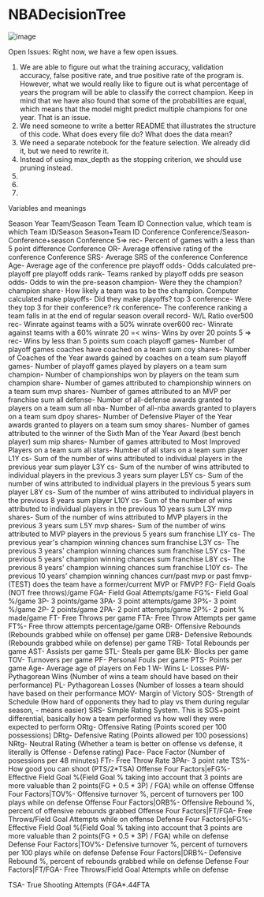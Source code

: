 # NBADecisionTree
![image](https://github.com/james-zhou1/NBADecisionTree/assets/32371970/74662218-9e5d-4181-b995-343d4f345e01)

Open Issues:
Right now, we have a few open issues.
1. We are able to figure out what the training accuracy, validation accuracy, false positive rate, and true positive rate of the program is. However, what we would really like to figure out is what percentage of years the program will be able to classify the correct champion. Keep in mind that we have also found that some of the probabilities are equal, which means that the model might predict multiple champions for one year. That is an issue.
2. We need someone to write a better README that illustrates the structure of this code. What does every file do? What does the data mean?
3. We need a separate notebook for the feature selection. We already did it, but we need to rewrite it.
4. Instead of using max_depth as the stopping criterion, we should use pruning instead.
5. 
6.
7. 


Variables and meanings

Season
Year
Team/Season
Team
Team ID
Connection value, which team is which
Team ID/Season
Season+Team ID
Conference
Conference/Season- Conference+season
Conference 5=> rec- Percent of games with a less than 5 point difference
Conference OR- Average offensive rating of the conference
Conference SRS- Average SRS of the conference
Conference Age- Average age of the conference
pre playoff odds- Odds calculated pre-playoff
pre playoff odds rank- Teams ranked by playoff odds
pre season odds- Odds to win the pre-season
champion- Were they the champion?
champion share- How likely a team was to be the champion. Computer calculated
make playoffs- Did they make playoffs?
top 3 conference- Were they top 3 for their conference?
rk conference- The conference ranking a team falls in at the end of regular season
overall record- W/L Ratio
over500 rec- Winrate against teams with a 50% winrate
over600 rec- Winrate against teams with a 60% winrate
20 =< wins- Wins by over 20 points
5 => rec- Wins by less than 5 points
sum coach playoff games- Number of playoff games coaches have coached on a team
sum coy shares- Number of Coaches of the Year awards gained by coaches on a team
sum playoff games- Number of playoff games played by players on a team
sum champion- Number of championships won by players on the team
sum champion share- Number of games attributed to championship winners on a team
sum mvp shares- Number of games attributed to an MVP per franchise
sum all defense- Number of all-defense awards granted to players on a team
sum all nba- Number of all-nba awards granted to players on a team
sum dpoy shares- Number of Defensive Player of the Year awards granted to players on a team
sum smoy shares- Number of games attributed to the winner of the Sixth Man of the Year Award (best bench player)
sum mip shares- Number of games attributed to Most Improved Players on a team
sum all stars- Number of all stars on a team
sum player L1Y cs- Sum of the number of wins attributed to individual players in the previous year
sum player L3Y cs- Sum of the number of wins attributed to individual players in the previous 3 years
sum player L5Y cs- Sum of the number of wins attributed to individual players in the previous 5 years
sum player L8Y cs- Sum of the number of wins attributed to individual players in the previous 8 years
sum player L10Y cs- Sum of the number of wins attributed to individual players in the previous 10 years
sum L3Y mvp shares- Sum of the number of wins attributed to MVP players in the previous 3 years
sum L5Y mvp shares- Sum of the number of wins attributed to MVP players in the previous 5 years
sum franchise L1Y cs- The previous year's champion winning chances
sum franchise L3Y cs- The previous 3 years' champion winning chances
sum franchise L5Y cs- The previous 5 years' champion winning chances
sum franchise L8Y cs- The previous 8 years' champion winning chances
sum franchise L10Y cs- The previous 10 years' champion winning chances
curr/past mvp or past fmvp- (TEST) does the team have a former/current MVP or FMVP?
FG- Field Goals (NOT free throws)/game
FGA- Field Goal Attempts/game
FG%- Field Goal %/game
3P- 3 points/game
3PA- 3 point attempts/game
3P%- 3 point %/game
2P- 2 points/game
2PA- 2 point attempts/game
2P%- 2 point % made/game
FT- Free Throws per game
FTA- Free Throw Attempts per game
FT%- Free throw attempts percentage/game
ORB- Offensive Rebounds (Rebounds grabbed while on offense) per game
DRB- Defensive Rebounds (Rebounds grabbed while on defense) per game
TRB- Total Rebounds per game
AST- Assists per game
STL- Steals per game
BLK- Blocks per game
TOV- Turnovers per game
PF- Personal Fouls per game
PTS- Points per game
Age- Average age of players on Feb 1
W- Wins
L- Losses
PW- Pythagorean Wins (Number of wins a team should have based on their performance)
PL- Pythagorean Losses (Number of losses a team should have based on their performance
MOV- Margin of Victory
SOS- Strength of Schedule (How hard of opponents they had to play vs them during regular season, - means easier)
SRS- Simple Rating System. This is SOS+point differential, basically how a team performed vs how well they were expected to perform
ORtg- Offensive Rating (Points scored per 100 possessions)
DRtg- Defensive Rating (Points allowed per 100 posessions)
NRtg- Neutral Rating (Whether a team is better on offense vs defense, it literally is Offense - Defense rating)
Pace- Pace Factor (Number of posessions per 48 minutes)
FTr- Free Throw Rate
3PAr- 3 point rate
TS%- How good you can shoot (PTS/2*TSA)
Offense Four Factors|eFG%- Effective Field Goal %(Field Goal % taking into account that 3 points are more valuable than 2 points(FG + 0.5 * 3P) / FGA) while on offense
Offense Four Factors|TOV%- Offensive turnover %, percent of turnovers per 100 plays while on defense
Offense Four Factors|ORB%- Offensive Rebound %, percent of offensive rebounds grabbed
Offense Four Factors|FT/FGA- Free Throws/Field Goal Attempts while on offense
Defense Four Factors|eFG%- Effective Field Goal %(Field Goal % taking into account that 3 points are more valuable than 2 points(FG + 0.5 * 3P) / FGA) while on defense
Defense Four Factors|TOV%- Defensive turnover %, percent of turnovers per 100 plays while on defense
Defense Four Factors|DRB%- Defensive Rebound %, percent of rebounds grabbed while on defense
Defense Four Factors|FT/FGA- Free Throws/Field Goal Attempts while on defense

TSA- True Shooting Attempts (FGA*.44FTA



